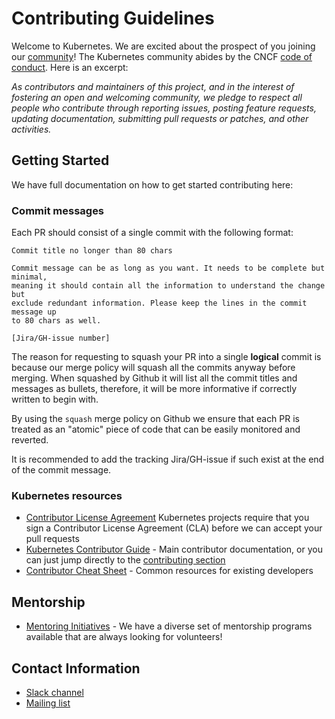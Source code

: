 # Contributing Guidelines

Welcome to Kubernetes. We are excited about the prospect of you joining our [community](https://git.k8s.io/community)! The Kubernetes community abides by the CNCF [code of conduct](code-of-conduct.md). Here is an excerpt:

_As contributors and maintainers of this project, and in the interest of fostering an open and welcoming community, we pledge to respect all people who contribute through reporting issues, posting feature requests, updating documentation, submitting pull requests or patches, and other activities._

## Getting Started

We have full documentation on how to get started contributing here:

### Commit messages
Each PR should consist of a single commit with the following format:
```
Commit title no longer than 80 chars

Commit message can be as long as you want. It needs to be complete but minimal,
meaning it should contain all the information to understand the change but
exclude redundant information. Please keep the lines in the commit message up
to 80 chars as well.

[Jira/GH-issue number]
```

The reason for requesting to squash your PR into a single **logical** commit is because our merge policy will squash all the commits anyway before merging. When squashed by Github it will list all the commit titles and messages as bullets, therefore, it will be more informative if correctly written to begin with.

By using the `squash` merge policy on Github we ensure that each PR is treated as an "atomic" piece of code that can be easily monitored and reverted.

It is recommended to add the tracking Jira/GH-issue if such exist at the end of the commit message.

### Kubernetes resources

- [Contributor License Agreement](https://git.k8s.io/community/CLA.md) Kubernetes projects require that you sign a Contributor License Agreement (CLA) before we can accept your pull requests
- [Kubernetes Contributor Guide](https://git.k8s.io/community/contributors/guide) - Main contributor documentation, or you can just jump directly to the [contributing section](https://git.k8s.io/community/contributors/guide#contributing)
- [Contributor Cheat Sheet](https://git.k8s.io/community/contributors/guide/contributor-cheatsheet) - Common resources for existing developers

## Mentorship

- [Mentoring Initiatives](https://git.k8s.io/community/mentoring) - We have a diverse set of mentorship programs available that are always looking for volunteers!

## Contact Information

- [Slack channel](https://kubernetes.slack.com/messages/sig-node-kmm)
- [Mailing list](https://groups.google.com/g/kubernetes-kmm)
